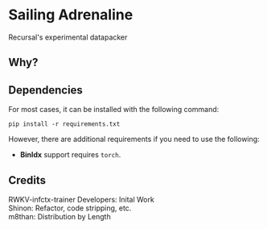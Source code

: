 # Sailing Adrenaline

Recursal's experimental datapacker

## Why?


## Dependencies

For most cases, it can be installed with the following command:

`pip install -r requirements.txt`

However, there are additional requirements if you need to use the following:

- **BinIdx** support requires `torch`.

## Credits

RWKV-infctx-trainer Developers: Inital Work  
Shinon: Refactor, code stripping, etc.  
m8than: Distribution by Length
